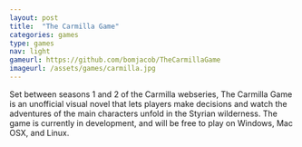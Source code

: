 ```yaml
---
layout: post
title:  "The Carmilla Game"
categories: games
type: games
nav: light
gameurl: https://github.com/bomjacob/TheCarmillaGame
imageurl: /assets/games/carmilla.jpg
---
```

Set between seasons 1 and 2 of the Carmilla webseries, The Carmilla Game is an unofficial visual novel that lets players make decisions and watch the adventures of the main characters unfold in the Styrian wilderness. The game is currently in development, and will be free to play on Windows, Mac OSX, and Linux.

